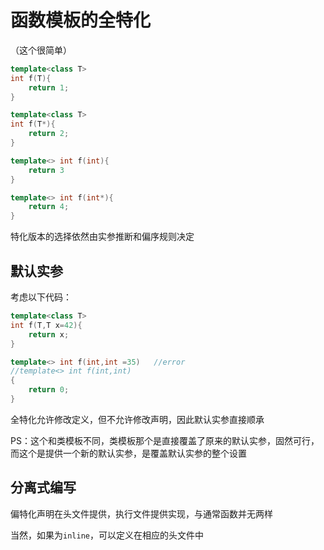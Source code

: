 # 函数模板的全特化

（这个很简单）

```cpp
template<class T>
int f(T){
    return 1;
}

template<class T>
int f(T*){
    return 2;
}

template<> int f(int){
	return 3
}

template<> int f(int*){
    return 4;
}
```

特化版本的选择依然由实参推断和偏序规则决定

## 默认实参

考虑以下代码：

```cpp
template<class T>
int f(T,T x=42){
    return x;
}

template<> int f(int,int =35)	//error
//template<> int f(int,int)
{
    return 0;
}
```

全特化允许修改定义，但不允许修改声明，因此默认实参直接顺承

PS：这个和类模板不同，类模板那个是直接覆盖了原来的默认实参，固然可行，而这个是提供一个新的默认实参，是覆盖默认实参的整个设置

## 分离式编写

偏特化声明在头文件提供，执行文件提供实现，与通常函数并无两样

当然，如果为`inline`，可以定义在相应的头文件中



